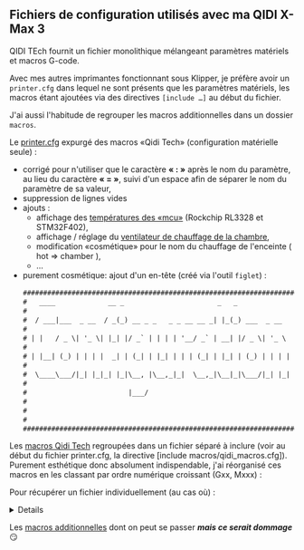 ## Fichiers de configuration utilisés avec ma QIDI X-Max 3

QIDI TEch fournit un fichier monolithique mélangeant paramètres matériels et macros G-code.

Avec mes autres imprimantes fonctionnant sous Klipper, je préfère avoir un `printer.cfg` dans lequel ne sont présents que les paramètres matériels, les macros étant ajoutées via des directives `[include …]` au début du fichier.

J'ai aussi l'habitude de regrouper les macros additionnelles dans un dossier `macros`.

Le [printer.cfg](https://github.com/fran6p/Qidi_X-Max3/blob/main/Klipper/MyConfiguration/printer.cfg) expurgé des macros «Qidi Tech» (configuration matérielle seule) :
- corrigé pour n'utiliser que le caractère **« : »** après le nom du paramètre, au lieu du caractère **« = »**, suivi d'un espace afin de séparer le nom du paramètre de sa valeur,
- suppression de lignes vides
- ajouts :
    - affichage des [températures des «mcu»](../Upgrades/afficher-temperatures-mcu-rk3328.md) (Rockchip RL3328 et STM32F402),
    - affichage / réglage du [ventilateur de chauffage de la chambre](../Klipper/chamber-fan.md),
    - modification «cosmétique» pour le nom du chauffage de l'enceinte ( hot => chamber ),
    - …
- purement cosmétique: ajout d'un en-tête (créé via l'outil `figlet`) :
    ```
    ####################################################################
    #   ____             __ _                       _   _              #
    #  / ___|___  _ __  / _(_) __ _ _   _ _ __ __ _| |_(_) ___  _ __   #
    # | |   / _ \| '_ \| |_| |/ _` | | | | '__/ _` | __| |/ _ \| '_ \  #
    # | |__| (_) | | | |  _| | (_| | |_| | | | (_| | |_| | (_) | | | | #
    #  \____\___/|_| |_|_| |_|\__, |\__,_|_|  \__,_|\__|_|\___/|_| |_| #
    #                         |___/                                    #
    #                                                                  #
    ####################################################################
    ```
  
Les [macros Qidi Tech](https://github.com/fran6p/Qidi_X-Max3/blob/main/Klipper/MyConfiguration/macros/qidi_macros.cfg) regroupées dans un fichier séparé à inclure (voir au début du fichier printer.cfg, la directive [include macros/qidi_macros.cfg]). Purement esthétique donc absolument indispendable, j'ai réorganisé ces macros en les classant par ordre numérique croissant (Gxx, Mxxx) :

Pour récupérer un fichier individuellement (au cas où) :
 
<details>

---
Cliquer le bouton [RAW] pour ouvrir le fichier «plein texte», puis clic droit pour enregistrer le fichier ou sélectionner une partie (la totalité) du contenu, CTRL+C pour le copier / coller à un autre endroit.

![RAW](../Images/gh-raw.jpg)

---

![Save as](../Images/gh-raw-save-as.jpg)

---

#### IMPORTANT

Les fichiers, dossiers doivent tous appartenir à l'utilisateur `mks`

```
cd ~/klipper_config
sudo chown -R mks:mks *
```

Si des scripts shell sont utilisés, idem que ci-dessus et les rendre exécutables

```
cd ~/klipper_config/scripts
sudo chown mks:mks *
chmod +x *
```

</details>

Les [macros additionnelles](./macros-additionnelles.md) dont on peut se passer ***mais ce serait dommage*** :smirk:

